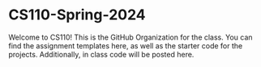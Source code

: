 # CS110-Spring-2024

Welcome to CS110! This is the GitHub Organization for the class. You can find the assignment templates here, as well as the starter code for the projects. Additionally, in class code will be posted here.
